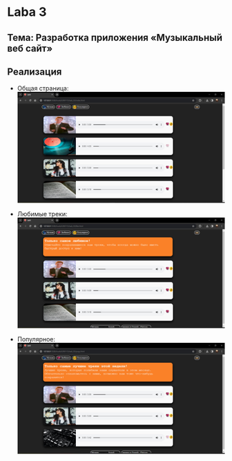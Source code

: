 #  Laba 3

## Тема: Разработка приложения «Музыкальный веб сайт»

## Реализация

*  Общая страница:
   ![nonlin](src/img/readmeImage/lab3image1.jpg)

*  Любимые треки:
   ![nonlin](src/img/readmeImage/lab3image2.jpg)

*  Популярное:
   ![nonlin](src/img/readmeImage/lab3image3.jpg)